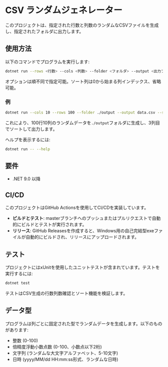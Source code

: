 # CSV ランダムジェネレーター

このプロジェクトは、指定された行数と列数のランダムなCSVファイルを生成し、指定されたフォルダに出力します。

## 使用方法

以下のコマンドでプログラムを実行します:

```bash
dotnet run --rows <行数> --cols <列数> --folder <フォルダ> --output <出力ファイル> --sort-column <ソート列>
```

オプションは順不同で指定可能。ソート列は0から始まる列インデックス、省略可能。

### 例

```bash
dotnet run --cols 10 --rows 100 --folder ./output --output data.csv --sort-column 2
```

これにより、100行10列のランダムデータを`./output`フォルダに生成し、3列目でソートして出力します。

ヘルプを表示するには:

```bash
dotnet run -- --help
```

## 要件

- .NET 9.0 以降

## CI/CD

このプロジェクトはGitHub Actionsを使用してCI/CDを実装しています。

- **ビルドとテスト**: masterブランチへのプッシュまたはプルリクエストで自動的にビルドとテストが実行されます。
- **リリース**: GitHub Releasesを作成すると、Windows用の自己完結型exeファイルが自動的にビルドされ、リリースにアップロードされます。

## テスト

プロジェクトにはxUnitを使用したユニットテストが含まれています。テストを実行するには:

```bash
dotnet test
```

テストはCSV生成の行数列数確認とソート機能を検証します。

## データ型

プログラムは列ごとに固定された型でランダムデータを生成します。以下のものがあります:
- 整数 (0-100)
- 倍精度浮動小数点数 (0-100、小数点以下2桁)
- 文字列 (ランダムな大文字アルファベット、5-10文字)
- 日時 (yyyy/MM/dd HH:mm:ss形式、ランダムな日時)